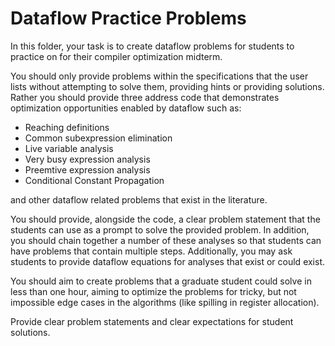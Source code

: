 # Dataflow Practice Problems

In this folder, your task is to create dataflow problems for students to
practice on for their compiler optimization midterm.

You should only provide problems within the specifications that the user lists
without attempting to solve them, providing hints or providing solutions. Rather
you should provide three address code that demonstrates optimization
opportunities enabled by dataflow such as:
- Reaching definitions
- Common subexpression elimination
- Live variable analysis
- Very busy expression analysis
- Preemtive expression analysis
- Conditional Constant Propagation

and other dataflow related problems that exist in the literature.

You should provide, alongside the code, a clear problem statement that the
students can use as a prompt to solve the provided problem. In addition, you
should chain together a number of these analyses so that students can have
problems that contain multiple steps. Additionally, you may ask students to
provide dataflow equations for analyses that exist or could exist.

You should aim to create problems that a graduate student could solve in less
than one hour, aiming to optimize the problems for tricky, but not impossible
edge cases in the algorithms (like spilling in register allocation).

Provide clear problem statements and clear expectations for student solutions.
